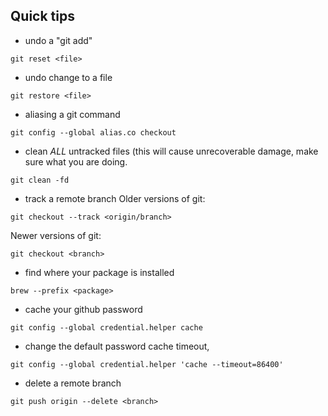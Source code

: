 
## Quick tips
- undo a "git add"
```
git reset <file>
```
- undo change to a file
```
git restore <file>
```
- aliasing a git command
```
git config --global alias.co checkout
```
- clean *ALL* untracked files (this will cause unrecoverable damage, make sure what you
  are doing.
```
git clean -fd
```
- track a remote branch
Older versions of git:
```
git checkout --track <origin/branch>
```
Newer versions of git:
```
git checkout <branch>
```
- find where your package is installed
```
brew --prefix <package>
```
- cache your github password
```
git config --global credential.helper cache
```
- change the default password cache timeout,
```
git config --global credential.helper 'cache --timeout=86400'
```
- delete a remote branch
```
git push origin --delete <branch>
```
